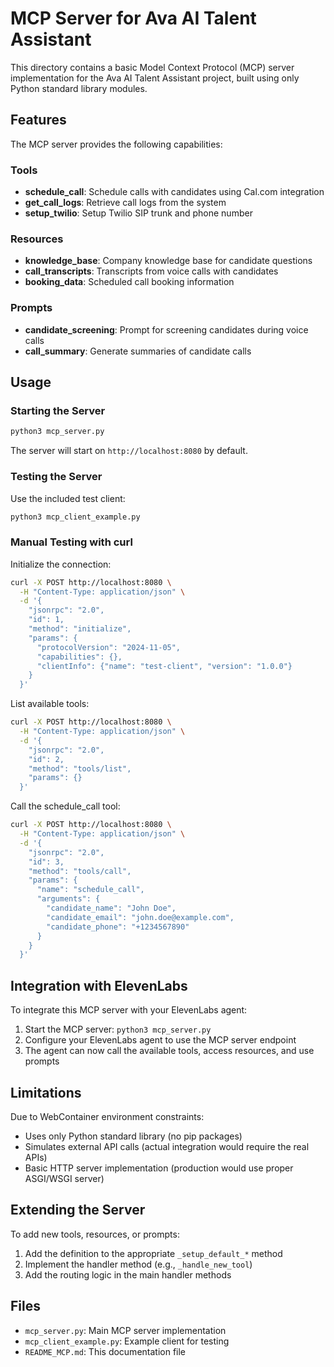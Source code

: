 # MCP Server for Ava AI Talent Assistant

This directory contains a basic Model Context Protocol (MCP) server implementation for the Ava AI Talent Assistant project, built using only Python standard library modules.

## Features

The MCP server provides the following capabilities:

### Tools
- **schedule_call**: Schedule calls with candidates using Cal.com integration
- **get_call_logs**: Retrieve call logs from the system
- **setup_twilio**: Setup Twilio SIP trunk and phone number

### Resources
- **knowledge_base**: Company knowledge base for candidate questions
- **call_transcripts**: Transcripts from voice calls with candidates
- **booking_data**: Scheduled call booking information

### Prompts
- **candidate_screening**: Prompt for screening candidates during voice calls
- **call_summary**: Generate summaries of candidate calls

## Usage

### Starting the Server

```bash
python3 mcp_server.py
```

The server will start on `http://localhost:8080` by default.

### Testing the Server

Use the included test client:

```bash
python3 mcp_client_example.py
```

### Manual Testing with curl

Initialize the connection:
```bash
curl -X POST http://localhost:8080 \
  -H "Content-Type: application/json" \
  -d '{
    "jsonrpc": "2.0",
    "id": 1,
    "method": "initialize",
    "params": {
      "protocolVersion": "2024-11-05",
      "capabilities": {},
      "clientInfo": {"name": "test-client", "version": "1.0.0"}
    }
  }'
```

List available tools:
```bash
curl -X POST http://localhost:8080 \
  -H "Content-Type: application/json" \
  -d '{
    "jsonrpc": "2.0",
    "id": 2,
    "method": "tools/list",
    "params": {}
  }'
```

Call the schedule_call tool:
```bash
curl -X POST http://localhost:8080 \
  -H "Content-Type: application/json" \
  -d '{
    "jsonrpc": "2.0",
    "id": 3,
    "method": "tools/call",
    "params": {
      "name": "schedule_call",
      "arguments": {
        "candidate_name": "John Doe",
        "candidate_email": "john.doe@example.com",
        "candidate_phone": "+1234567890"
      }
    }
  }'
```

## Integration with ElevenLabs

To integrate this MCP server with your ElevenLabs agent:

1. Start the MCP server: `python3 mcp_server.py`
2. Configure your ElevenLabs agent to use the MCP server endpoint
3. The agent can now call the available tools, access resources, and use prompts

## Limitations

Due to WebContainer environment constraints:
- Uses only Python standard library (no pip packages)
- Simulates external API calls (actual integration would require the real APIs)
- Basic HTTP server implementation (production would use proper ASGI/WSGI server)

## Extending the Server

To add new tools, resources, or prompts:

1. Add the definition to the appropriate `_setup_default_*` method
2. Implement the handler method (e.g., `_handle_new_tool`)
3. Add the routing logic in the main handler methods

## Files

- `mcp_server.py`: Main MCP server implementation
- `mcp_client_example.py`: Example client for testing
- `README_MCP.md`: This documentation file